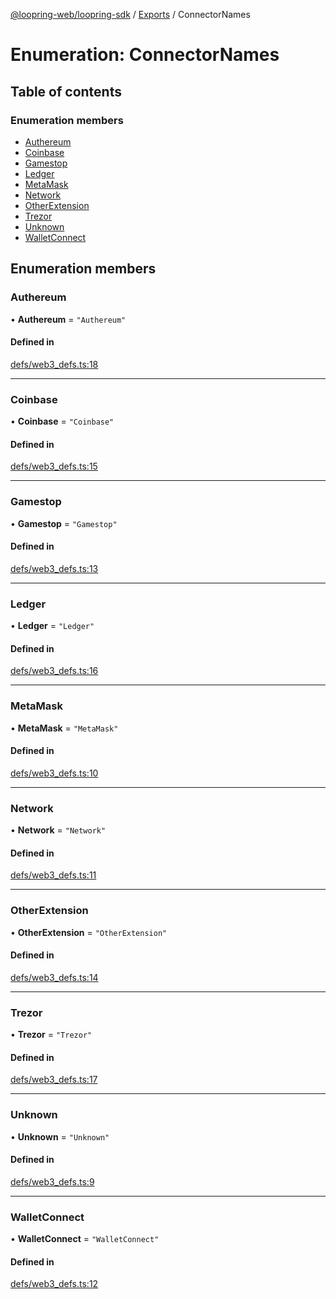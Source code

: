 [@loopring-web/loopring-sdk](../README.md) / [Exports](../modules.md) / ConnectorNames

# Enumeration: ConnectorNames

## Table of contents

### Enumeration members

- [Authereum](ConnectorNames.md#authereum)
- [Coinbase](ConnectorNames.md#coinbase)
- [Gamestop](ConnectorNames.md#gamestop)
- [Ledger](ConnectorNames.md#ledger)
- [MetaMask](ConnectorNames.md#metamask)
- [Network](ConnectorNames.md#network)
- [OtherExtension](ConnectorNames.md#otherextension)
- [Trezor](ConnectorNames.md#trezor)
- [Unknown](ConnectorNames.md#unknown)
- [WalletConnect](ConnectorNames.md#walletconnect)

## Enumeration members

### Authereum

• **Authereum** = `"Authereum"`

#### Defined in

[defs/web3_defs.ts:18](https://github.com/Loopring/loopring_sdk/blob/427d9da/src/defs/web3_defs.ts#L18)

___

### Coinbase

• **Coinbase** = `"Coinbase"`

#### Defined in

[defs/web3_defs.ts:15](https://github.com/Loopring/loopring_sdk/blob/427d9da/src/defs/web3_defs.ts#L15)

___

### Gamestop

• **Gamestop** = `"Gamestop"`

#### Defined in

[defs/web3_defs.ts:13](https://github.com/Loopring/loopring_sdk/blob/427d9da/src/defs/web3_defs.ts#L13)

___

### Ledger

• **Ledger** = `"Ledger"`

#### Defined in

[defs/web3_defs.ts:16](https://github.com/Loopring/loopring_sdk/blob/427d9da/src/defs/web3_defs.ts#L16)

___

### MetaMask

• **MetaMask** = `"MetaMask"`

#### Defined in

[defs/web3_defs.ts:10](https://github.com/Loopring/loopring_sdk/blob/427d9da/src/defs/web3_defs.ts#L10)

___

### Network

• **Network** = `"Network"`

#### Defined in

[defs/web3_defs.ts:11](https://github.com/Loopring/loopring_sdk/blob/427d9da/src/defs/web3_defs.ts#L11)

___

### OtherExtension

• **OtherExtension** = `"OtherExtension"`

#### Defined in

[defs/web3_defs.ts:14](https://github.com/Loopring/loopring_sdk/blob/427d9da/src/defs/web3_defs.ts#L14)

___

### Trezor

• **Trezor** = `"Trezor"`

#### Defined in

[defs/web3_defs.ts:17](https://github.com/Loopring/loopring_sdk/blob/427d9da/src/defs/web3_defs.ts#L17)

___

### Unknown

• **Unknown** = `"Unknown"`

#### Defined in

[defs/web3_defs.ts:9](https://github.com/Loopring/loopring_sdk/blob/427d9da/src/defs/web3_defs.ts#L9)

___

### WalletConnect

• **WalletConnect** = `"WalletConnect"`

#### Defined in

[defs/web3_defs.ts:12](https://github.com/Loopring/loopring_sdk/blob/427d9da/src/defs/web3_defs.ts#L12)
